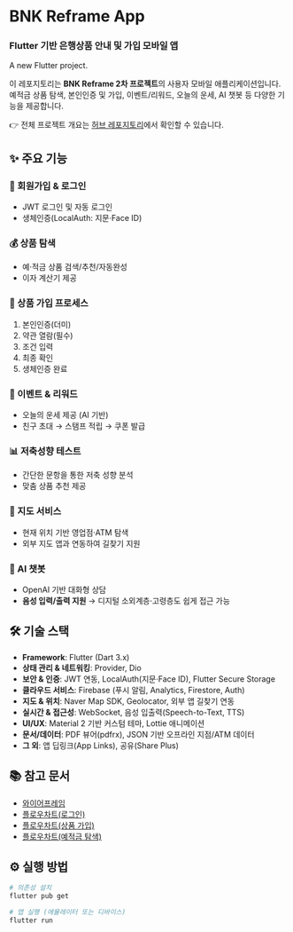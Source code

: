 # BNK Reframe App
### Flutter 기반 은행상품 안내 및 가입 모바일 앱
A new Flutter project.

이 레포지토리는 **BNK Reframe 2차 프로젝트**의 사용자 모바일 애플리케이션입니다. <br>
예적금 상품 탐색, 본인인증 및 가입, 이벤트/리워드, 오늘의 운세, AI 챗봇 등 다양한 기능을 제공합니다. <br>

👉 전체 프로젝트 개요는 [허브 레포지토리](https://github.com/Dayeong-dev/bnk-project-2)에서 확인할 수 있습니다. 

## ✨ 주요 기능

### 👤 회원가입 & 로그인
- JWT 로그인 및 자동 로그인
- 생체인증(LocalAuth: 지문·Face ID)

### 💰 상품 탐색
- 예·적금 상품 검색/추천/자동완성
- 이자 계산기 제공

### 📝 상품 가입 프로세스
1. 본인인증(더미)  
2. 약관 열람(필수)  
3. 조건 입력  
4. 최종 확인  
5. 생체인증 완료

### 🎁 이벤트 & 리워드
- 오늘의 운세 제공 (AI 기반)
- 친구 초대 → 스탬프 적립 → 쿠폰 발급

### 📊 저축성향 테스트
- 간단한 문항을 통한 저축 성향 분석
- 맞춤 상품 추천 제공

### 📍 지도 서비스
- 현재 위치 기반 영업점·ATM 탐색
- 외부 지도 앱과 연동하여 길찾기 지원

### 🤖 AI 챗봇
- OpenAI 기반 대화형 상담
- **음성 입력/출력 지원** → 디지털 소외계층·고령층도 쉽게 접근 가능


## 🛠 기술 스택
- **Framework**: Flutter (Dart 3.x)
- **상태 관리 & 네트워킹**: Provider, Dio
- **보안 & 인증**: JWT 연동, LocalAuth(지문·Face ID), Flutter Secure Storage
- **클라우드 서비스**: Firebase (푸시 알림, Analytics, Firestore, Auth)
- **지도 & 위치**: Naver Map SDK, Geolocator, 외부 앱 길찾기 연동
- **실시간 & 접근성**: WebSocket, 음성 입출력(Speech-to-Text, TTS)
- **UI/UX**: Material 2 기반 커스텀 테마, Lottie 애니메이션
- **문서/데이터**: PDF 뷰어(pdfrx), JSON 기반 오프라인 지점/ATM 데이터
- **그 외**: 앱 딥링크(App Links), 공유(Share Plus)

## 📚 참고 문서
- [와이어프레임](https://github.com/Dayeong-dev/bnk-project-2/blob/main/docs/BNK_2차_프로젝트_와이어프레임.pdf)
- [플로우차트(로그인)](https://github.com/Dayeong-dev/bnk-project-2/blob/main/docs/BNK_2차_프로젝트_플로우차트_로그인.png)
- [플로우차트(상품 가입)](https://github.com/Dayeong-dev/bnk-project-2/blob/main/docs/BNK_2차_프로젝트_플로우차트_상품가입.png)
- [플로우차트(예적금 탐색)](https://github.com/Dayeong-dev/bnk-project-2/blob/main/docs/BNK_2차_프로젝트_플로우차트_예적금.png)

## ⚙️ 실행 방법
```bash
# 의존성 설치
flutter pub get

# 앱 실행 (에뮬레이터 또는 디바이스)
flutter run
```
